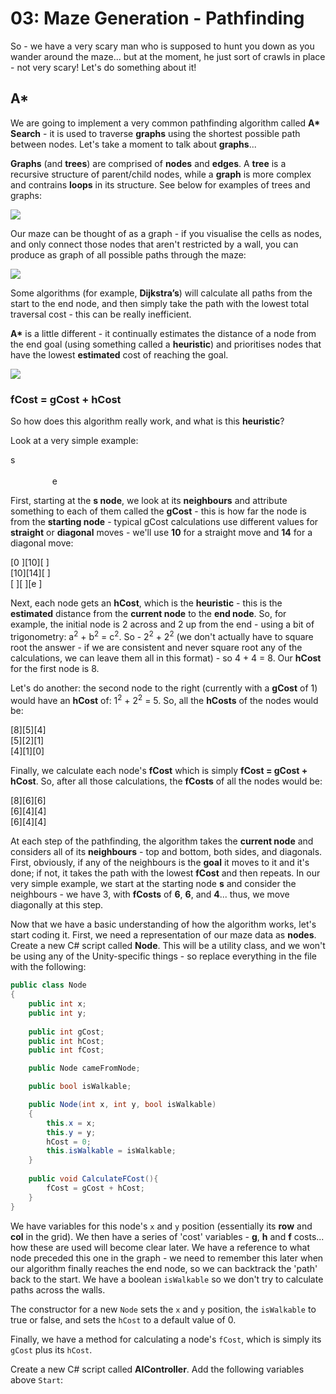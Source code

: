 # 03: Maze Generation - Pathfinding

So - we have a very scary man who is supposed to hunt you down as you wander around the maze... but at the moment, he just sort of crawls in place - not very scary! Let's do something about it!

## A\*

We are going to implement a very common pathfinding algorithm called **A\* Search** - it is used to traverse **graphs** using the shortest possible path between nodes. Let's take a moment to talk about **graphs**...

**Graphs** (and **trees**) are comprised of **nodes** and **edges**. A **tree** is a recursive structure of parent/child nodes, while a **graph** is more complex and contrains **loops** in its structure. See below for examples of trees and graphs:

![](https://techdifferences.com/wp-content/uploads/2018/03/Untitled-1.jpg)

Our maze can be thought of as a graph - if you visualise the cells as nodes, and only connect those nodes that aren't restricted by a wall, you can produce as graph of all possible paths through the maze:

![](http://www.cs.umd.edu/class/spring2019/cmsc132-020X-040X/Project8/maze.png)

Some algorithms (for example, **Dijkstra’s**) will calculate all paths from the start to the end node, and then simply take the path with the lowest total traversal cost - this can be really inefficient. 

**A\*** is a little different - it continually estimates the distance of a node from the end goal (using something called a **heuristic**) and prioritises nodes that have the lowest **estimated** cost of reaching the goal.

![](https://miro.medium.com/max/300/1*iSt-urlSaXDABqhXX6xveQ.png)

### fCost = gCost + hCost

So how does this algorithm really work, and what is this **heuristic**?

Look at a very simple example:

<div style="display:grid;width:100px;grid-template-rows:repeat(3, 1fr);grid-template-columns:repeat(3, 1fr)">
    <div>s</div>    
    <div></div>
    <div></div>
    <div></div>
    <div></div>
    <div></div>
    <div></div>
    <div></div>
    <div>e</div>
</div>

First, starting at the **s node**, we look at its **neighbours** and attribute something to each of them called the **gCost** - this is how far the node is from the **starting node** - typical gCost calculations use different values for **straight** or **diagonal** moves - we'll use **10** for a straight move and **14** for a diagonal move:

[0 ][10][  ]<br/>
[10][14][  ]<br/>
[  ][  ][e ]

Next, each node gets an **hCost**, which is the **heuristic** - this is the **estimated** distance from the **current node** to the **end node**. So, for example, the initial node is 2 across and 2 up from the end - using a bit of trigonometry: a<sup>2</sup> + b<sup>2</sup> = c<sup>2</sup>. So - 2<sup>2</sup> + 2<sup>2</sup> (we don't actually have to square root the answer - if we are consistent and never square root any of the calculations, we can leave them all in this format) - so 4 + 4 = 8. Our **hCost** for the first node is 8.

Let's do another: the second node to the right (currently with a **gCost** of 1) would have an **hCost** of: 1<sup>2</sup> + 2<sup>2</sup> = 5. So, all the **hCosts** of the nodes would be:

[8][5][4]<br/>
[5][2][1]<br/>
[4][1][0]

Finally, we calculate each node's **fCost** which is simply **fCost = gCost + hCost**. So, after all those calculations, the **fCosts** of all the nodes would be:

[8][6][6]<br/>
[6][4][4]<br/>
[6][4][4]

At each step of the pathfinding, the algorithm takes the **current node** and considers all of its **neighbours** - top and bottom, both sides, and diagonals. First, obviously, if any of the neighbours is the **goal** it moves to it and it's done; if not, it takes the path with the lowest **fCost** and then repeats. In our very simple example, we start at the starting node **s** and consider the neighbours - we have 3, with **fCosts** of **6**, **6**, and **4**... thus, we move diagonally at this step.

Now that we have a basic understanding of how the algorithm works, let's start coding it. First, we need a representation of our maze data as **nodes**. Create a new C# script called **Node**. This will be a utility class, and we won't be using any of the Unity-specific things - so replace everything in the file with the following:

```csharp
public class Node
{
    public int x;
    public int y;
    
    public int gCost;
    public int hCost;
    public int fCost;      

    public Node cameFromNode;

    public bool isWalkable;

    public Node(int x, int y, bool isWalkable)
    {
        this.x = x;
        this.y = y;
        hCost = 0;
        this.isWalkable = isWalkable;
    }
    
    public void CalculateFCost(){
        fCost = gCost + hCost;
    } 
}
```

We have variables for this node's `x` and `y` position (essentially its **row** and **col** in the grid). We then have a series of 'cost' variables - **g**, **h** and **f** costs... how these are used will become clear later. We have a reference to what node preceded this one in the graph - we need to remember this later when our algorithm finally reaches the end node, so we can backtrack the 'path' back to the start. We have a boolean `isWalkable` so we don't try to calculate paths across the walls.

The constructor for a new `Node` sets the `x` and `y` position, the `isWalkable` to true or false, and sets the `hCost` to a default value of 0.

Finally, we have a method for calculating a node's `fCost`, which is simply its `gCost` plus its `hCost`.

Create a new C# script called **AIController**. Add the following variables above `Start`:

```csharp

```
